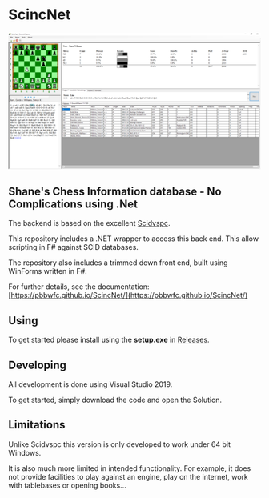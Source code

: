 # ScincNet

![alt text](https://github.com/pbbwfc/ScincNet/blob/main/docs/imgs/Screen.png "Screen")

## **S**hane's **C**hess **I**nformation database - **N**o **C**omplications using .**Net**

 The backend is based on the excellent [Scidvspc](http://scidvspc.sourceforge.net/ "Scidvspc").

 This repository includes a .NET wrapper to access this back end. This allow scripting in F# against SCID databases.

 The repository also includes a trimmed down front end, built using WinForms written in F#.

For further details, see the documentation:
[https://pbbwfc.github.io/ScincNet/](https://pbbwfc.github.io/ScincNet/)

## Using

To get started please install using the **setup.exe** in [Releases](https://github.com/pbbwfc/ScincNet/releases).

## Developing

All development is done using Visual Studio 2019. 

To get started, simply download the code and open the Solution.

## Limitations

Unlike Scidvspc this version is only developed to work under 64 bit Windows.

It is also much more limited in intended functionality. For example, it does not provide facilities to play against an engine, play on the internet, work with tablebases or opening books...